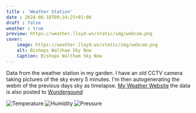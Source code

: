```yaml
---
title : 'Weather Station'
date : 2024-08-18T09:34:25+01:00
draft : false
weather : true
preview: https://weather.lloyd.ws/static/img/webcam.png
cover:
    image: https://weather.lloyd.ws/static/img/webcam.png
    alt: Bishops Waltham Sky Now
    Caption: Bishops Waltham Sky Now
---
```

Data from the weather station in my garden. I have an old CCTV camera taking pictures of the sky every 5 minutes. I'm then autogenerating the webm of the previous days sky as timelapse. [My Weather Website](https://weather.lloyd.ws) the data is also posted to [Wundergound](https://www.wunderground.com/dashboard/pws/ISOUTH1316)

![Temperature](https://f001.backblazeb2.com/file/JLwebsite/temperature.png)
![Humidity](https://f001.backblazeb2.com/file/JLwebsite/Humidity.png)
![Pressure](https://f001.backblazeb2.com/file/JLwebsite/Pressure.png)